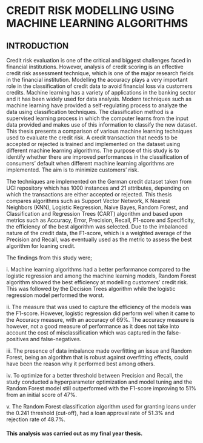 # CREDIT RISK MODELLING USING MACHINE LEARNING ALGORITHMS

## INTRODUCTION
Credit risk evaluation is one of the critical and biggest challenges faced in financial institutions. However, analysis of credit scoring is an effective credit risk assessment technique, which is one of the major research fields in the financial institution. Modelling the accuracy plays a very important role in the classification of credit data to avoid financial loss via customers credits. Machine learning has a variety of applications in the banking sector and it has been widely used for data analysis. Modern techniques such as machine learning have provided a self-regulating process to analyze the data using classification techniques. The classification method is a supervised learning process in which the computer learns from the input data provided and makes use of this information to classify the new dataset. This thesis presents a comparison of various machine learning techniques used to evaluate the credit risk. A credit transaction that needs to be accepted or rejected is trained and implemented on the dataset using different machine learning algorithms. The purpose of this study is to identify whether there are improved performances in the classification of consumers’ default when different machine learning algorithms are implemented. The aim is to minimize customers’ risk.

The techniques are implemented on the German credit dataset taken from UCI repository which has 1000 instances and 21 attributes, depending on which the transactions are either accepted or rejected. This thesis compares algorithms such as Support Vector Network, K Nearest Neighbors (KNN), Logistic Regression, Naive Bayes, Random Forest, and Classification and Regression Trees (CART) algorithm and based upon metrics such as Accuracy, Error, Precision, Recall, F1-score and Specificity, the efficiency of the best algorithm was selected. Due to the imbalanced nature of the credit data, the F1-score, which is a weighted average of the Precision and Recall, was eventually used as the metric to assess the best algorithm for loaning credit. 

The findings from this study were;

i.	Machine learning algorithms had a better performance compared to the logistic regression and among the machine learning models, Random Forest algorithm showed the best efficiency at modelling customers’ credit risk. This was followed by the Decision Trees algorithm while the logistic regression model performed the worst.

ii.	The measure that was used to capture the efficiency of the models was the F1-score. However, logistic regression did perform well when it came to the Accuracy measure, with an accuracy of 69%. The accuracy measure is however, not a good measure of performance as it does not take into account the cost of misclassification which was captured in the false-positives and false-negatives.

iii.	The presence of data imbalance made overfitting an issue and Random Forest, being an algorithm that is robust against overfitting effects, could have been the reason why it performed best among others.

iv.	To optimize for a better threshold between Precision and Recall, the study conducted a hyperparameter optimization and model tuning and the Random Forest model still outperformed with the F1-score improving to 51% from an initial score of 47%.

v.	The Random Forest classification algorithm used for granting loans under the 0.241 threshold (cut-off), had a loan approval rate of 51.3% and rejection rate of 48.7%.


#### This analysis was carried out as my final year thesis.
